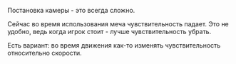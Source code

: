 Постановка камеры - это всегда сложно.

Сейчас во время использования меча чувствительность падает.
Это не удобно, ведь когда игрок стоит - лучше чувствительность убрать.

Есть вариант: во время движения как-то изменять чувствительность относительно скорости.